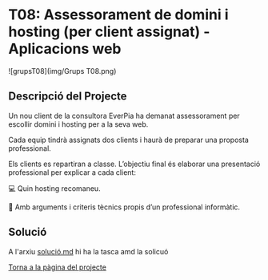 # T08: Assessorament de domini i hosting (per client assignat) - Aplicacions web
![grupsT08](img/Grups T08.png)
## Descripció del Projecte

Un nou client de la consultora EverPia ha demanat assessorament per escollir domini i hosting per a la seva web.

Cada equip tindrà assignats dos clients i haurà de preparar una proposta professional.

Els clients es repartiran a classe.
L’objectiu final és elaborar una presentació professional per explicar a cada client:

💻 Quin hosting recomaneu.

🧾 Amb arguments i criteris tècnics propis d’un professional informàtic.

## Solució
A l'arxiu [solució.md](solució.md) hi ha la tasca amd la solicuó

[Torna a la pàgina del projecte](../README.md)
